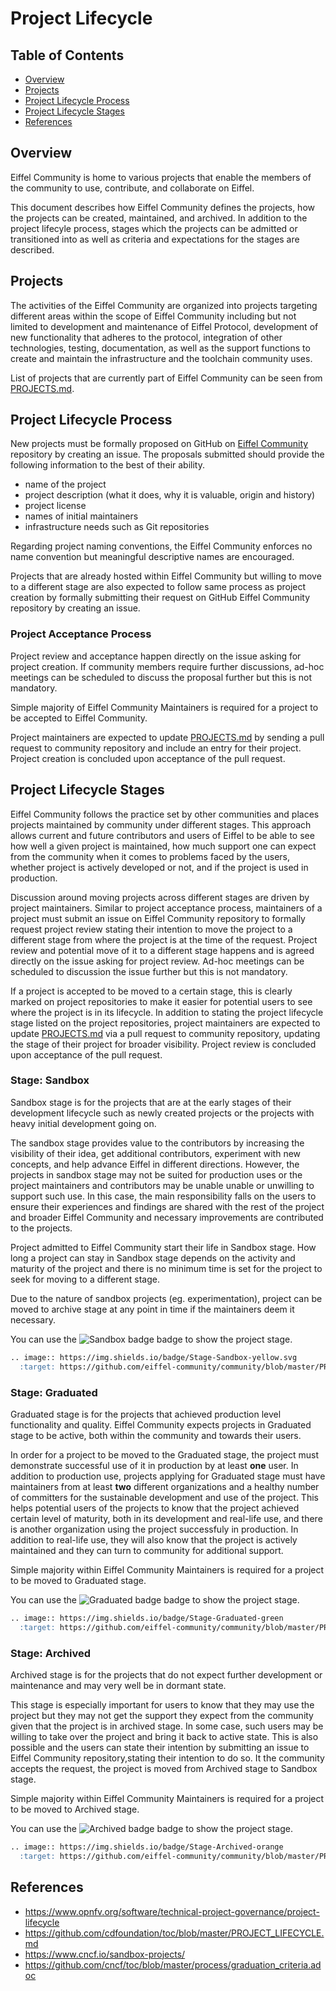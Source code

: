 # Project Lifecycle

## Table of Contents

- [Overview](#overview)
- [Projects](#projects)
- [Project Lifecycle Process](#project-lifecycle-process)
- [Project Lifecycle Stages](#project-lifecycle-stages)
- [References](#references)

## Overview

Eiffel Community is home to various projects that enable the members of the community to use, contribute,
and collaborate on Eiffel.

This document describes how Eiffel Community defines the projects, how the projects can be created, maintained,
and archived. In addition to the project lifecyle process, stages which the projects can be admitted or transitioned
into as well as criteria and expectations for the stages are described.

## Projects

The activities of the Eiffel Community are organized into projects targeting different areas within the scope of
Eiffel Community including but not limited to development and maintenance of Eiffel Protocol, development of new
functionality that adheres to the protocol, integration of other technologies, testing, documentation, as well as
the support functions to create and maintain the infrastructure and the toolchain community uses.

List of projects that are currently part of Eiffel Community can be seen from [PROJECTS.md](./PROJECTS.md).

## Project Lifecycle Process

New projects must be formally proposed on GitHub on [Eiffel Community](https://github.com/eiffel-community/community)
repository by creating an issue. The proposals submitted should provide the following information to the best of
their ability.

- name of the project
- project description (what it does, why it is valuable, origin and history)
- project license
- names of initial maintainers
- infrastructure needs such as Git repositories

Regarding project naming conventions, the Eiffel Community enforces no name convention but meaningful descriptive 
names are encouraged. 

Projects that are already hosted within Eiffel Community but willing to move to a different stage are also
expected to follow same process as project creation by formally submitting their request on GitHub Eiffel
Community repository by creating an issue.

### Project Acceptance Process

Project review and acceptance happen directly on the issue asking for project creation. If community members
require further discussions, ad-hoc meetings can be scheduled to discuss the proposal further but this is not
mandatory.

Simple majority of Eiffel Community Maintainers is required for a project to be accepted to Eiffel Community.

Project maintainers are expected to update [PROJECTS.md](./PROJECTS.md) by sending a pull request to community
repository and include an entry for their project. Project creation is concluded upon acceptance of the pull
request.

## Project Lifecycle Stages

Eiffel Community follows the practice set by other communities and places projects maintained by community under
different stages. This approach allows current and future contributors and users of Eiffel to be able to see how
well a given project is maintained, how much support one can expect from the community when it comes to problems
faced by the users, whether project is actively developed or not, and if the project is used in production.

Discussion around moving projects across different stages are driven by project maintainers. Similar to project
acceptance process, maintainers of a project must submit an issue on Eiffel Community repository to formally
request project review stating their intention to move the project to a different stage from where the project
is at the time of the request. Project review and potential move of it to a different stage happens and is agreed
directly on the issue asking for project review. Ad-hoc meetings can be scheduled to discussion the issue further
but this is not mandatory.

If a project is accepted to be moved to a certain stage, this is clearly marked on project repositories to make it
easier for potential users to see where the project is in its lifecycle. In addition to stating the project lifecycle
stage listed on the project repositories, project maintainers are expected to update [PROJECTS.md](./PROJECTS.md) via
a pull request to community repository, updating the stage of their project for broader visibility. Project review
is concluded upon acceptance of the pull request.

### Stage: Sandbox

Sandbox stage is for the projects that are at the early stages of their development lifecycle such as newly created
projects or the projects with heavy initial development going on.

The sandbox stage provides value to the contributors by increasing the visibility of their idea, get additional
contributors, experiment with new concepts, and help advance Eiffel in different directions. However, the projects
in sandbox stage may not be suited for production uses or the project maintainers and contributors may be unable
unable or unwilling to support such use. In this case, the main responsibility falls on the users to ensure their
experiences and findings are shared with the rest of the project and broader Eiffel Community and necessary improvements
are contributed to the projects.

Project admitted to Eiffel Community start their life in Sandbox stage. How long a project can stay in Sandbox stage
depends on the activity and maturity of the project and there is no minimum time is set for the project to seek for
moving to a different stage.

Due to the nature of sandbox projects (eg. experimentation), project can be moved to archive stage at any point in
time if the maintainers deem it necessary.

You can use the ![Sandbox badge](https://img.shields.io/badge/Stage-Sandbox-yellow.svg) badge to show the project stage.

```markdown
.. image:: https://img.shields.io/badge/Stage-Sandbox-yellow.svg
  :target: https://github.com/eiffel-community/community/blob/master/PROJECT_LIFECYCLE.md#stage-sandbox
```

### Stage: Graduated

Graduated stage is for the projects that achieved production level functionality and quality. Eiffel Community
expects projects in Graduated stage to be active, both within the community and towards their users.

In order for a project to be moved to the Graduated stage, the project must demonstrate successful use of it in
production by at least **one** user. In addition to production use, projects applying for Graduated stage must have
maintainers from at least **two** different organizations and a healthy number of committers for the sustainable
development and use of the project. This helps potential users of the projects to know that the project achieved
certain level of maturity, both in its development and real-life use, and there is another organization using
the project successfuly in production. In addition to real-life use, they will also know that the project is
actively maintained and they can turn to community for additional support.

Simple majority within Eiffel Community Maintainers is required for a project to be moved to Graduated stage.

You can use the ![Graduated badge](https://img.shields.io/badge/Stage-Graduated-green) badge to show the project stage.

```markdown
.. image:: https://img.shields.io/badge/Stage-Graduated-green
  :target: https://github.com/eiffel-community/community/blob/master/PROJECT_LIFECYCLE.md#stage-graduated
```

### Stage: Archived

Archived stage is for the projects that do not expect further development or maintenance and may very well be
in dormant state.

This stage is especially important for users to know that they may use the project but they may not get the
support they expect from the community given that the project is in archived stage. In some case, such users
may be willing to take over the project and bring it back to active state. This is also possible and the users
can state their intention by submitting an issue to Eiffel Community repository,stating their intention to do
so. It the community accepts the request, the project is moved from Archived stage to Sandbox stage.

Simple majority within Eiffel Community Maintainers is required for a project to be moved to Archived stage.

You can use the ![Archived badge](https://img.shields.io/badge/Stage-Archived-orange) badge to show the project stage.

```markdown
.. image:: https://img.shields.io/badge/Stage-Archived-orange
  :target: https://github.com/eiffel-community/community/blob/master/PROJECT_LIFECYCLE.md#stage-archived
```

## References

- https://www.opnfv.org/software/technical-project-governance/project-lifecycle
- https://github.com/cdfoundation/toc/blob/master/PROJECT_LIFECYCLE.md
- https://www.cncf.io/sandbox-projects/
- https://github.com/cncf/toc/blob/master/process/graduation_criteria.adoc
